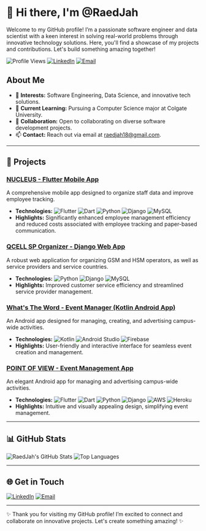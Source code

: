 # 👋 Hi there, I'm @RaedJah

Welcome to my GitHub profile! I’m a passionate software engineer and data scientist with a keen interest in solving real-world problems through innovative technology solutions. Here, you'll find a showcase of my projects and contributions. Let's build something amazing together!

![Profile Views](https://komarev.com/ghpvc/?username=RaedJah&color=brightgreen)
[![LinkedIn](https://img.shields.io/badge/LinkedIn-Connect-blue)](https://www.linkedin.com/in/your-profile)
[![Email](https://img.shields.io/badge/Email-Contact-yellow)](mailto:raedjah18@gmail.com)

## About Me
- 👀 **Interests:** Software Engineering, Data Science, and innovative tech solutions.
- 🌱 **Current Learning:** Pursuing a Computer Science major at Colgate University.
- 💞️ **Collaboration:** Open to collaborating on diverse software development projects.
- 📫 **Contact:** Reach out via email at [raedjah18@gmail.com](mailto:raedjah18@gmail.com).

---

## 🚀 Projects

### [NUCLEUS - Flutter Mobile App](https://github.com/your-username/flutter-pharma-app)
A comprehensive mobile app designed to organize staff data and improve employee tracking.
- **Technologies:** ![Flutter](https://img.shields.io/badge/-Flutter-blue) ![Dart](https://img.shields.io/badge/-Dart-0175C2) ![Python](https://img.shields.io/badge/-Python-yellow) ![Django](https://img.shields.io/badge/-Django-green) ![MySQL](https://img.shields.io/badge/-MySQL-4479A1)
- **Highlights:** Significantly enhanced employee management efficiency and reduced costs associated with employee tracking and paper-based communication.

### [QCELL SP Organizer - Django Web App](https://github.com/your-username/flutter-pharma-app)
A robust web application for organizing GSM and HSM operators, as well as service providers and service countries.
- **Technologies:** ![Python](https://img.shields.io/badge/-Python-yellow) ![Django](https://img.shields.io/badge/-Django-green) ![MySQL](https://img.shields.io/badge/-MySQL-4479A1)
- **Highlights:** Improved customer service efficiency and streamlined service provider management.

### [What's The Word - Event Manager (Kotlin Android App)](https://github.com/your-username/flutter-pharma-app)
An Android app designed for managing, creating, and advertising campus-wide activities.
- **Technologies:** ![Kotlin](https://img.shields.io/badge/-Kotlin-blueviolet) ![Android Studio](https://img.shields.io/badge/-Android%20Studio-brightgreen) ![Firebase](https://img.shields.io/badge/-Firebase-orange)
- **Highlights:** User-friendly and interactive interface for seamless event creation and management.

### [POINT OF VIEW - Event Management App](https://github.com/your-username/flutter-pharma-app)
An elegant Android app for managing and advertising campus-wide activities.
- **Technologies:** ![Flutter](https://img.shields.io/badge/-Flutter-blue) ![Dart](https://img.shields.io/badge/-Dart-0175C2) ![Python](https://img.shields.io/badge/-Python-yellow) ![Django](https://img.shields.io/badge/-Django-green) ![AWS](https://img.shields.io/badge/-AWS-orange) ![Heroku](https://img.shields.io/badge/-Heroku-purple)
- **Highlights:** Intuitive and visually appealing design, simplifying event management.

---

## 📊 GitHub Stats
![RaedJah's GitHub Stats](https://github-readme-stats.vercel.app/api?username=RaedJah&show_icons=true&theme=radical)
![Top Languages](https://github-readme-stats.vercel.app/api/top-langs/?username=RaedJah&layout=compact&theme=radical)

---

## 🌐 Get in Touch
[![LinkedIn](https://img.shields.io/badge/LinkedIn-Connect-blue)](https://www.linkedin.com/in/your-profile)
[![Email](https://img.shields.io/badge/Email-Contact-yellow)](mailto:raedjah18@gmail.com)

---

✨ Thank you for visiting my GitHub profile! I’m excited to connect and collaborate on innovative projects. Let's create something amazing! ✨

<!---
RaedJah/RaedJah is a ✨ special ✨ repository because its `README.md` (this file) appears on your GitHub profile.
You can click the Preview link to take a look at your changes.
--->
